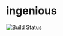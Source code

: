 # ingenious

[![Build Status](https://travis-ci.org/andypyrope/ingenious.svg?branch=master)](https://travis-ci.org/andypyrope/ingenious)
